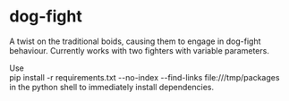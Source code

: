 # dog-fight
A twist on the traditional boids, causing them to engage in dog-fight behaviour. 
Currently works with two fighters with variable parameters.

Use<br />
pip install -r requirements.txt --no-index --find-links file:///tmp/packages <br />
in the python shell to immediately install dependencies.
